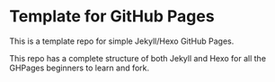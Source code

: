 # Template for GitHub Pages
This is a template repo for simple Jekyll/Hexo GitHub Pages. 

This repo has a complete structure of both Jekyll and Hexo for all the GHPages beginners to learn and fork. 

